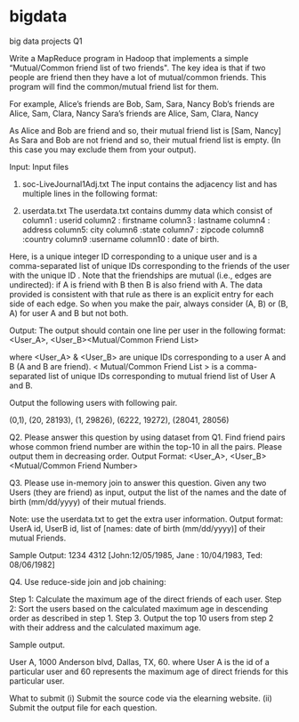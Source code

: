 # bigdata
big data projects
Q1

Write a MapReduce program in Hadoop that implements a simple “Mutual/Common friend list of two friends". The key idea is that if two people are friend then they have a lot of mutual/common friends. This program will find the common/mutual friend list for them.

For example,
Alice’s friends are Bob, Sam, Sara, Nancy
Bob’s friends are Alice, Sam, Clara, Nancy
Sara’s friends are Alice, Sam, Clara, Nancy

As Alice and Bob are friend and so, their mutual friend list is [Sam, Nancy]
As Sara and Bob are not friend and so, their mutual friend list is empty. (In this case you may exclude them from your output). 

Input:
Input files 

1. soc-LiveJournal1Adj.txt
The input contains the adjacency list and has multiple lines in the following format:
<User><TAB><Friends>

2. userdata.txt 
The userdata.txt contains dummy data which consist of 
column1 : userid
column2 : firstname
column3 : lastname
column4 : address
column5: city
column6 :state
column7 : zipcode
column8 :country
column9 :username
column10 : date of birth.

Here, <User> is a unique integer ID corresponding to a unique user and <Friends> is a comma-separated list of unique IDs corresponding to the friends of the user with the unique ID <User>. Note that the friendships are mutual (i.e., edges are undirected): if A is friend with B then B is also friend with A. The data provided is consistent with that rule as there is an explicit entry for each side of each edge. So when you make the pair, always consider (A, B) or (B, A) for user A and B but not both.

Output: The output should contain one line per user in the following format:
<User_A>, <User_B><TAB><Mutual/Common Friend List>

where <User_A> & <User_B> are unique IDs corresponding to a user A and B (A and B are friend). < Mutual/Common Friend List > is a comma-separated list of unique IDs corresponding to mutual friend list of User A and B.

Output the following users with following pair.

(0,1), (20, 28193), (1, 29826), (6222, 19272), (28041, 28056)

Q2.
Please answer this question by using dataset from Q1.
Find friend pairs whose common friend number are within the top-10 in all the pairs. Please
output them in decreasing order.
Output Format:
<User_A>, <User_B><TAB><Mutual/Common Friend Number>

Q3.
Please use in-memory join to answer this question.
Given any two Users (they are friend) as input, output the list of the names and the date of birth (mm/dd/yyyy) of their mutual friends.

Note: use the userdata.txt to get the extra user information.
Output format:
UserA id, UserB id, list of [names: date of birth (mm/dd/yyyy)] of their mutual Friends.

Sample Output:
1234     4312       [John:12/05/1985, Jane : 10/04/1983, Ted: 08/06/1982]

Q4.
Use reduce-side join and job chaining:

Step 1: Calculate the maximum age of the direct friends of each user.
Step 2: Sort the users based on the calculated maximum age in descending order as described in step 1.
Step 3. Output the top 10 users from step 2 with their address and the calculated maximum age.

Sample output.
  
User A, 1000 Anderson blvd, Dallas, TX, 60.
where User A is the id of a particular user and 60 represents the maximum age of direct friends for this particular user.

What to submit
(i) Submit the source code via the elearning website.
(ii) Submit the output file for each question.

